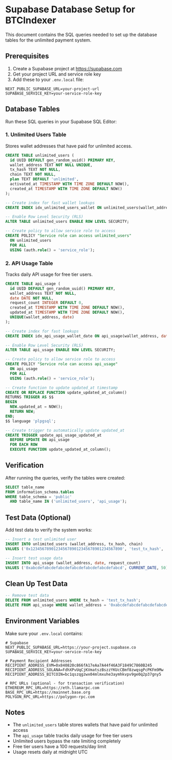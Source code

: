# Supabase Database Setup for BTCIndexer

This document contains the SQL queries needed to set up the database tables for the unlimited payment system.

## Prerequisites

1. Create a Supabase project at https://supabase.com
2. Get your project URL and service role key
3. Add these to your `.env.local` file:

```env
NEXT_PUBLIC_SUPABASE_URL=your-project-url
SUPABASE_SERVICE_KEY=your-service-role-key
```

## Database Tables

Run these SQL queries in your Supabase SQL Editor:

### 1. Unlimited Users Table

Stores wallet addresses that have paid for unlimited access.

```sql
CREATE TABLE unlimited_users (
  id UUID DEFAULT gen_random_uuid() PRIMARY KEY,
  wallet_address TEXT NOT NULL UNIQUE,
  tx_hash TEXT NOT NULL,
  chain TEXT NOT NULL,
  plan TEXT DEFAULT 'unlimited',
  activated_at TIMESTAMP WITH TIME ZONE DEFAULT NOW(),
  created_at TIMESTAMP WITH TIME ZONE DEFAULT NOW()
);

-- Create index for fast wallet lookups
CREATE INDEX idx_unlimited_users_wallet ON unlimited_users(wallet_address);

-- Enable Row Level Security (RLS)
ALTER TABLE unlimited_users ENABLE ROW LEVEL SECURITY;

-- Create policy to allow service role to access
CREATE POLICY "Service role can access unlimited_users"
  ON unlimited_users
  FOR ALL
  USING (auth.role() = 'service_role');
```

### 2. API Usage Table

Tracks daily API usage for free tier users.

```sql
CREATE TABLE api_usage (
  id UUID DEFAULT gen_random_uuid() PRIMARY KEY,
  wallet_address TEXT NOT NULL,
  date DATE NOT NULL,
  request_count INTEGER DEFAULT 0,
  created_at TIMESTAMP WITH TIME ZONE DEFAULT NOW(),
  updated_at TIMESTAMP WITH TIME ZONE DEFAULT NOW(),
  UNIQUE(wallet_address, date)
);

-- Create index for fast lookups
CREATE INDEX idx_api_usage_wallet_date ON api_usage(wallet_address, date);

-- Enable Row Level Security (RLS)
ALTER TABLE api_usage ENABLE ROW LEVEL SECURITY;

-- Create policy to allow service role to access
CREATE POLICY "Service role can access api_usage"
  ON api_usage
  FOR ALL
  USING (auth.role() = 'service_role');

-- Create function to update updated_at timestamp
CREATE OR REPLACE FUNCTION update_updated_at_column()
RETURNS TRIGGER AS $$
BEGIN
  NEW.updated_at = NOW();
  RETURN NEW;
END;
$$ language 'plpgsql';

-- Create trigger to automatically update updated_at
CREATE TRIGGER update_api_usage_updated_at
  BEFORE UPDATE ON api_usage
  FOR EACH ROW
  EXECUTE FUNCTION update_updated_at_column();
```

## Verification

After running the queries, verify the tables were created:

```sql
SELECT table_name
FROM information_schema.tables
WHERE table_schema = 'public'
  AND table_name IN ('unlimited_users', 'api_usage');
```

## Test Data (Optional)

Add test data to verify the system works:

```sql
-- Insert a test unlimited user
INSERT INTO unlimited_users (wallet_address, tx_hash, chain)
VALUES ('0x1234567890123456789012345678901234567890', 'test_tx_hash', 'base');

-- Insert test usage data
INSERT INTO api_usage (wallet_address, date, request_count)
VALUES ('0xabcdefabcdefabcdefabcdefabcdefabcdefabcd', CURRENT_DATE, 50);
```

## Clean Up Test Data

```sql
-- Remove test data
DELETE FROM unlimited_users WHERE tx_hash = 'test_tx_hash';
DELETE FROM api_usage WHERE wallet_address = '0xabcdefabcdefabcdefabcdefabcdefabcdefabcd';
```

## Environment Variables

Make sure your `.env.local` contains:

```env
# Supabase
NEXT_PUBLIC_SUPABASE_URL=https://your-project.supabase.co
SUPABASE_SERVICE_KEY=your-service-role-key

# Payment Recipient Addresses
RECIPIENT_ADDRESS_EVM=0x840820c866fA17eAa7A44f46A3F1849C7860B245
RECIPIENT_ADDRESS_SOLANA=FdhXPvUqCjKVmatszBszzYKUcCBmf8zwqsgPcPKFm9Mw
RECIPIENT_ADDRESS_BITCOIN=bc1qszqgzwx04mlmxuhe3aymhkvpv9ge0q2p37gny5

# RPC URLs (optional - for transaction verification)
ETHEREUM_RPC_URL=https://eth.llamarpc.com
BASE_RPC_URL=https://mainnet.base.org
POLYGON_RPC_URL=https://polygon-rpc.com
```

## Notes

- The `unlimited_users` table stores wallets that have paid for unlimited access
- The `api_usage` table tracks daily usage for free tier users
- Unlimited users bypass the rate limiting completely
- Free tier users have a 100 requests/day limit
- Usage resets daily at midnight UTC
